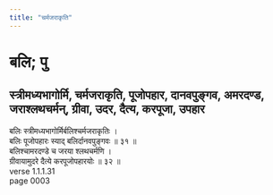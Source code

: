 ```yaml
---
title: "चर्मजराकृति"
---
```


# बलि; पु
## स्त्रीमध्यभागोर्मि, चर्मजराकृति, पूजोपहार, दानवपुङ्गव, अमरदण्ड, जराश्लथचर्मन्, ग्रीवा, उदर, दैत्य, करपूजा, उपहार
बलिः स्त्रीमध्यभागोर्मिर्बलिश्चर्मजराकृतिः ।<br />बलिः पूजोपहारः स्याद् बलिर्दानवपुङ्गवः ॥ ३१ ॥<br />बलिश्चामरदण्डे च जरया श्लथचर्मणि ।<br />ग्रीवायामुदरे दैत्ये करपूजोपहारयोः ॥ ३२ ॥<br />verse 1.1.1.31<br />page 0003


